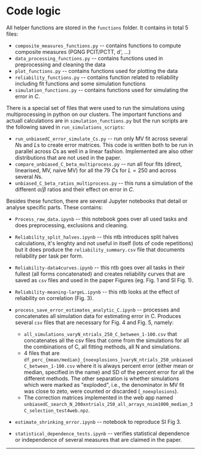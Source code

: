 <!-- #region -->
# Code logic
All helper functions are stored in the `functions` folder. It contains in total 5 files:
   * `composite_measures_functions.py` -- contains functions to compute composite measures (PGNG PCIT/PCTT, d', ...)
   * `data_processing_functions.py` -- contains functions used in preprocessing and cleaning the data
   * `plot_functions.py` -- contains functions used for plotting the data
   * `reliability_functions.py` -- contains function related to reliability including fit functions and some simulation functions
   * `simulation_functions.py` -- contains functions used for simulating the error in $C$.

There is a special set of files that were used to run the simulations using multiprocessing in python on our clusters. The important functions and actuall calculations are in `simulation_functions.py` but the run scripts are the following saved in `run_simulations_scripts`:
* `run_unbiasedC_error_simulate_Cs.py` -- run only MV fit across several $N$s and $L$s to create error matrices. This code is written both to be run in parallel across $C$s as well in a linear fashion. Implemented are also other distributions that are not used in the paper.
* `compare_unbiased_C_beta_multiprocess.py` -- run all four fits (direct, linearised, MV, naive MV) for all the 79 $C$s for $L=250$ and across several $N$s.
* `unbiased_C_beta_ratios_multiprocess.py` -- this runs a simulation of the different $\alpha/\beta$ ratios and their effect on error in $C$.


Besides these function, there are several Jupyter notebooks that detail or analyse specific parts. These contains:
* `Process_raw_data.ipynb` -- this notebook goes over all used tasks and does preprocessing, exclusions and cleaning.
* `Reliability_split_halves.ipynb` -- this ntb introduces split halves calculations, it's lenghty and not useful in itself (lots of code repetitions) but it does produce the `reliability_summary.csv` file that documents reliability per task per form.
* `Reliability-data4curves.ipynb` -- this ntb goes over all tasks in their fullest (all forms concatenated) and creates reliability curves that are saved as `csv` files and used in the paper Figures (eg. Fig. 1 and SI Fig. 1).
* `Reliability-meaning-largeL.ipynb` -- this ntb looks at the effect of reliability on correlation (Fig. 3).
* `process_save_error_estimates_analytic_C.ipynb` -- processes and concatenates all simulation data for estimating error in C. Produces several `csv` files that are necessary for Fig. 4 and Fig. 5, namely:
    * `all_simulations_varyN_ntrials_250_C_between_1-100.csv` that concatenates all the csv files that come from the simulations for all the combinations of C, all fitting methods, all N and simulations.
    * 4 files that are `df_perc_{mean/median}_{noexplosions_}varyN_ntrials_250_unbiasedC_between_1-100.csv` where it is always percent error (either mean or median, specified in the name) and SD of the percent error for all the different methods. The other separation is whether simulations which were marked as "exploded", i.e., the denominator in MV fit was close to zeto, were counted or discarded (`_noexplosions`).
    * The correction matrices implemented in the web app named `unbiasedC_search_N_200xntrials_250_all_arrays_nsim1000_median_3C_selection_test4web.npz`.

* `estimate_shrinking_error.ipynb` -- notebook to reproduce SI Fig 3.
* `statistical_dependence_tests.ipynb` -- verifies statistical dependence or independence of several measures that are claimed in the paper.
---
<!-- #endregion -->
